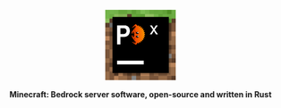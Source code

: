 <p align="center">
    <a href="">
      <img src=".github/img/PowerCrabX.png" width=25% alt="Chorus">
    </a>
    <p align="center">
        <strong>
            Minecraft: Bedrock server software, open-source and written in Rust
        </strong>
    </p>
</p>